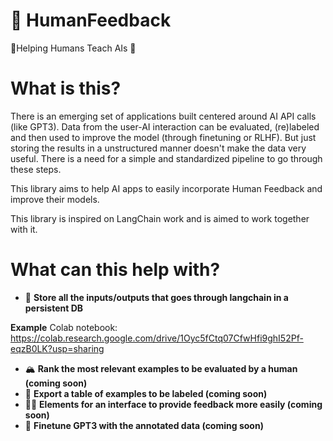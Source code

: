 # 🍬 HumanFeedback
👨Helping Humans Teach AIs 🤖 

# What is this?
There is an emerging set of applications built centered around AI API calls (like GPT3). Data from the user-AI interaction can be evaluated, (re)labeled and then used to improve the model (through finetuning or RLHF). But just storing the results in a unstructured manner doesn't make the data very useful. There is a need for a simple and standardized pipeline to go through these steps. 

This library aims to help AI apps to easily incorporate Human Feedback and improve their models.

This library is inspired on LangChain work and is aimed to work together with it.

# What can this help with?
- 💾 **Store all the inputs/outputs that goes through langchain in a persistent DB**

**Example** 
Colab notebook: https://colab.research.google.com/drive/1Oyc5fCtq07CfwHfi9ghI52Pf-eqzB0LK?usp=sharing

- 🏔️ **Rank the most relevant examples to be evaluated by a human (coming soon)**
- 📜 **Export a table of examples to be labeled (coming soon)**
- 🧑‍🎓 **Elements for an interface to provide feedback more easily (coming soon)**
- 💎 **Finetune GPT3 with the annotated data (coming soon)**